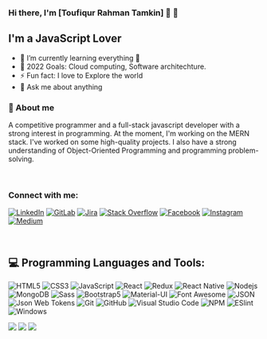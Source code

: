 ### Hi there, I'm [Toufiqur Rahman Tamkin] 👋 👋

## I'm a JavaScript Lover

- 🌱 I’m currently learning everything 🤣
- 🥅 2022 Goals: Cloud computing, Software architechture.
- ⚡ Fun fact: I love to Explore the world
- 💬 Ask me about anything

### 📖 About me

A competitive programmer and a full-stack javascript developer with a strong interest in programming. At the moment, I'm working on the MERN stack. I've worked on some high-quality projects. I also have a strong understanding of Object-Oriented Programming and programming problem-solving.

<br />

### Connect with me:

[![LinkedIn](https://img.shields.io/badge/%20-LinkedIn-black?color=14171A&labelColor=212121&logo=linkedin&logoColor=ffffff)](https://www.linkedin.com/in/toufiqur-rahman-tamkin-42a167160/)
[![GitLab](https://img.shields.io/badge/%20-Git%20Lab-black?color=14171A&labelColor=1976d2&logo=gitlab&logoColor=ffffff)](https://gitlab.com/tamkin22rahman)
[![Jira](https://img.shields.io/badge/%20-Jira-black?color=14171A&labelColor=1976d2&logo=jira&logoColor=ffffff)](https://atlassian-001.atlassian.net/jira/people/60b0c4c85563670070ae027e)
[![Stack Overflow](https://img.shields.io/badge/%20-Stack%20Overflow-black?color=14171A&labelColor=fff&logo=stackoverflow&logoColor=0c0d0e26)](https://stackoverflow.com/users/11356701/toufiqur-rahman-tamkin?tab=profile)
[![Facebook](https://img.shields.io/badge/%20-Facebook-black?color=14171A&labelColor=1976d2&logo=facebook&logoColor=ffffff)](https://www.facebook.com/toufiqur.rahman.50309/)
[![Instagram](https://img.shields.io/badge/%20-Instagram-black?color=14171A&labelColor=fff&logo=instagram&logoColor=0c0d0e26)](https://www.instagram.com/toufiqur.rahman.tamkin/)
[![Medium](https://img.shields.io/badge/%20-Medium-black?color=14171A&labelColor=1976d2&logo=medium&logoColor=ffffff)](https://tamkin22rahman.medium.com/)

<br />

## 💻 Programming Languages and Tools:

![HTML5](https://img.shields.io/badge/-HTML5-000000?style=flat&logo=html5&logoColor=ffffff&labelColor=E34F26)
![CSS3](https://img.shields.io/badge/-CSS3-000000?style=flat&logo=css3&logoColor=ffffff&labelColor=1572B6)
![JavaScript](https://img.shields.io/badge/-JavaScript-000000?style=flat&logo=javascript)
![React](https://img.shields.io/badge/-React-000000?style=flat&logo=react)
![Redux](https://img.shields.io/badge/-Redux-000000?style=flat&logo=redux&logoColor=764ABC&labelColor=ffffff)
![React Native](https://img.shields.io/badge/-React%20Native-000000?style=flat&logo=react&labelColor=000000)
![Nodejs](https://img.shields.io/badge/-Nodejs-000000?style=flat&logo=Node.js)
![MongoDB](https://img.shields.io/badge/-MongoDB-000000?style=flat&logo=mongodb&labelColor=ffffff)
![Sass](https://img.shields.io/badge/-Sass-000000?style=flat&logo=sass&logoColor=ffffff&labelColor=%23CC6699)
![Bootstrap5](https://img.shields.io/badge/-Bootstrap-000000?style=flat&logo=bootstrap&logoColor=ffffff&labelColor=563D7C)
![Material-UI](https://img.shields.io/badge/-Material%20UI-000000?style=flat&logo=Material%20UI&logoColor=ffffff&labelColor=0081CB)
![Font Awesome](https://img.shields.io/badge/-font%20awesome-000000?style=flat&logo=font-awesome&logoColor=339AF0&labelColor=ffffff)
![JSON](https://img.shields.io/badge/-JSON-000000?style=flat&logo=JSON&logoColor=000000&labelColor=ffffff)
![Json Web Tokens](https://img.shields.io/badge/-Json%20Web%20Tokens-000000?style=flat&logo=json-web-tokens&logoColor=ffffff&labelColor=000000)
![Git](https://img.shields.io/badge/-Git-000000?style=flat&logo=git&logoColor=F05032&labelColor=ffffff)
![GitHub](https://img.shields.io/badge/-GitHub-000000?style=flat&logo=github&logoColor=000000&labelColor=ffffff)
![Visual Studio Code](https://img.shields.io/badge/-VSCode-000000?style=flat&logo=visual-studio-code&labelColor=007ACC)
![NPM](https://img.shields.io/badge/-npm-000000?style=flat&logo=npm&labelColor=ffffff)
![ESlint](https://img.shields.io/badge/-ESlint-000000?style=flat&logo=ESlint&labelColor=4B32C3)
![Windows](https://img.shields.io/badge/-Windows-000000?style=flat&logo=windows&logoColor=ffffff&labelColor=0078D6)

<img src="https://github-readme-stats.vercel.app/api?username=toufiqurrahmantamkin&&show_icons=true&title_color=ffffff&icon_color=bb2acf&text_color=daf7dc&bg_color=151515">

<img src="https://github-readme-streak-stats.herokuapp.com?user=ToufiqurRahmanTamkin&theme=merko">

<img src="https://github-readme-stats.vercel.app/api/top-langs/?username=toufiqurrahmantamkin&card_width=500&&show_icons=true&title_color=ffffff&icon_color=bb2acf&text_color=daf7dc&bg_color=151515">

